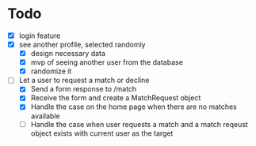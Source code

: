 # Todo

- [x] login feature
- [x] see another profile, selected randomly
  - [x] design necessary data
  - [x] mvp of seeing another user from the database
  - [x] randomize it
- [ ] Let a user to request a match or decline
  - [x] Send a form response to /match
  - [x] Receive the form and create a MatchRequest object
  - [x] Handle the case on the home page when there are no matches available
  - [ ] Handle the case when user requests a match and a match reqeust object exists with current user as the target
